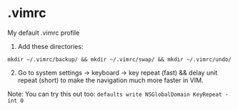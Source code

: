 # .vimrc
My default .vimrc profile

1. Add these directories:
```
mkdir ~/.vimrc/backup/ && mkdir ~/.vimrc/swap/ && mkdir ~/.vimrc/undo/
```
2. Go to system settings -> keyboard -> key repeat (fast) && delay unit repeat (short) to make the navigation much more faster in VIM.

Note: You can try this out too: `defaults write NSGlobalDomain KeyRepeat -int 0`
